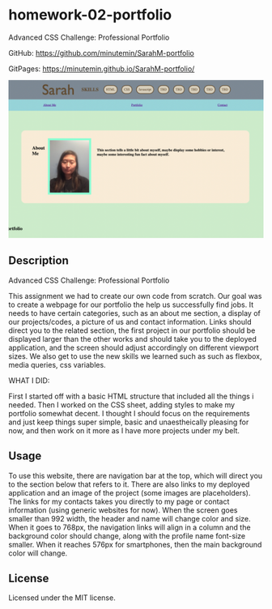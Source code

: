 # homework-02-portfolio

Advanced CSS Challenge: Professional Portfolio

GitHub: https://github.com/minutemin/SarahM-portfolio

GitPages:   https://minutemin.github.io/SarahM-portfolio/

![screen shot of portfolio](./assets/images/SS-port.png)

## Description ##

Advanced CSS Challenge: Professional Portfolio

This assignment we had to create our own code from scratch. Our goal was to create a webpage for our portfolio the help us successfully find jobs.  It needs to have certain categories, such as an about me section, a display of our projects/codes, a picture of us and contact information.  Links should direct you to the related section, the first project in our portfolio should be displayed larger than the other works and should take you to the deployed application, and the screen should adjust accordingly on different viewport sizes.  We also get to use the new skills we learned such as such as flexbox, media queries, css variables. 

WHAT I DID:

First I started off with a basic HTML structure that included all the things i needed.  Then I worked on the CSS sheet, adding styles to make my portfolio somewhat decent. I thought I should focus on the requirements and just keep things super simple, basic and unaestheically pleasing for now, and then work on it more as I have more projects under my belt. 



## Usage

To use this website, there are navigation bar at the top, which will direct you to the section below that refers to it.  There are also links to my deployed application and an image of the project (some images are placeholders). The links for my contacts takes you directly to my page or contact information (using generic websites for now).  When the screen goes smaller than 992 width, the header and name will change color and size.  When it goes to 768px, the navigation links will align in a column and the background color should change, along with the profile name font-size smaller.    When it reaches 576px for smartphones, then the main background color will change.  


## License

Licensed under the MIT license.
